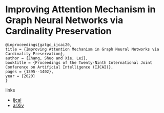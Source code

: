 # Improving Attention Mechanism in Graph Neural Networks via Cardinality Preservation

```
@inproceedings{gatgc_ijcai20,
title = {Improving Attention Mechanism in Graph Neural Networks via Cardinality Preservation},
author = {Zhang, Shuo and Xie, Lei},
booktitle = {Proceedings of the Twenty-Ninth International Joint Conference on Artificial Intelligence (IJCAI)},
pages = {1395--1402},
year = {2020}
}
```

links
- [ijcai](https://www.ijcai.org/Proceedings/2020/194)
- [arXiv](https://arxiv.org/abs/1907.02204)
